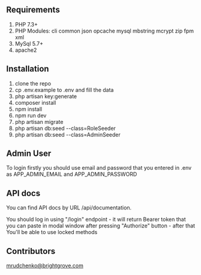 ## Requirements
1. PHP 7.3+
2. PHP Modules: cli common json opcache mysql mbstring mcrypt zip fpm xml
3. MySql 5.7+
4. apache2

## Installation

1. clone the repo
2. cp .env.example to .env and fill the data
3. php artisan key:generate
4. composer install
5. npm install
6. npm run dev
7. php artisan migrate
8. php artisan db:seed --class=RoleSeeder
9. php artisan db:seed --class=AdminSeeder

## Admin User
To login firstly you should use email and password that you entered in .env as APP_ADMIN_EMAIL and APP_ADMIN_PASSWORD

## API docs 
You can find API docs by URL /api/documentation.

You should log in using "/login" endpoint - it will return Bearer token that you can paste in modal window after 
pressing "Authorize" button - after that You'll be able to use locked methods

## Contributors
mrudchenko@brightgrove.com
